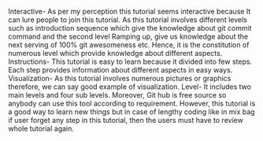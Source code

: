 Interactive- As per my perception this tutorial seems interactive because It can lure people to join this  tutorial. 
As this tutorial involves different levels such as introduction sequence which give the knowledge about git commit command and
the second level Ramping up, give us knowledge about the next serving of 100% git awesomeness etc. Hence, it is the constitution
of numerous level which provide knowledge about different aspects. 
Instructions- This tutorial is easy to learn because it divided into few steps. Each step provides information about different aspects in easy ways. 
Visualization- As this tutorial involves numerous pictures or graphics therefore, we can say good example of visualization. 
Level- It includes two main levels and four sub levels. Moreover, Git hub is free source so anybody can use this tool according to requirement.
However, this tutorial is a good way to learn new things but in case of lengthy coding like in mix bag if user forget any step in this tutorial,
then the users must have to review whole tutorial again. 
